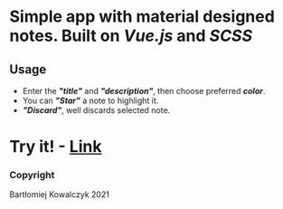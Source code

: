 # Simple app with material designed notes. Built on *Vue.js* and *SCSS*

## Usage
  * Enter the _**"title"**_ and _**"description"**_, then choose preferred _**color**_.
  * You can _**"Star"**_ a note to highlight it.
  * _**"Discard"**_, well discards selected note.
  
# Try it! - [Link](https://jarsey45.github.io/NotesApp/)

### Copyright
Bartłomiej Kowalczyk 2021
